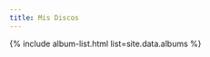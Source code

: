 ```yaml
---
title: Mis Discos
---
```


<!-- listed from _data/albums.yaml -->
{% include album-list.html list=site.data.albums %}
